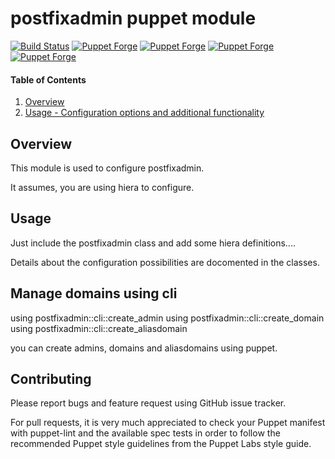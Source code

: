 # postfixadmin puppet module

[![Build Status](https://travis-ci.org/cirrax/puppet-postfixadmin.svg?branch=master)](https://travis-ci.org/cirrax/puppet-postfixadmin)
[![Puppet Forge](https://img.shields.io/puppetforge/v/cirrax/postfixadmin.svg?style=flat-square)](https://forge.puppetlabs.com/cirrax/postfixadmin)
[![Puppet Forge](https://img.shields.io/puppetforge/dt/cirrax/postfixadmin.svg?style=flat-square)](https://forge.puppet.com/cirrax/postfixadmin)
[![Puppet Forge](https://img.shields.io/puppetforge/e/cirrax/postfixadmin.svg?style=flat-square)](https://forge.puppet.com/cirrax/postfixadmin)
[![Puppet Forge](https://img.shields.io/puppetforge/f/cirrax/postfixadmin.svg?style=flat-square)](https://forge.puppet.com/cirrax/postfixadmin)

#### Table of Contents

1. [Overview](#overview)
1. [Usage - Configuration options and additional functionality](#usage)


## Overview

This module is used to configure postfixadmin.

It assumes, you are using hiera to configure.

## Usage

Just include the postfixadmin class and add some hiera definitions....

Details about the configuration possibilities are docomented in the classes.

## Manage domains using cli

using postfixadmin::cli::create_admin
using postfixadmin::cli::create_domain
using postfixadmin::cli::create_aliasdomain

you can create admins, domains and aliasdomains using puppet.

## Contributing

Please report bugs and feature request using GitHub issue tracker.

For pull requests, it is very much appreciated to check your Puppet manifest with puppet-lint
and the available spec tests  in order to follow the recommended Puppet style guidelines
from the Puppet Labs style guide.

